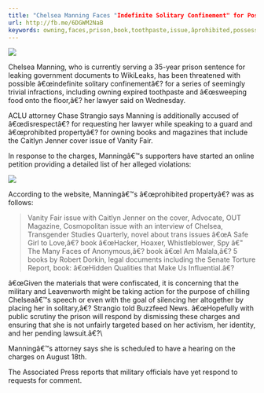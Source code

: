 ```yaml
---
title: "Chelsea Manning Faces "Indefinite Solitary Confinement" for Possession of Expired Toothpaste"
url: http://fb.me/6DGWM2NaB
keywords: owning,faces,prison,book,toothpaste,issue,âprohibited,possession,confinement,manning,indefinite,charges,military,strangio,solitary,propertyâ,expired,respond,chelsea
---
```

![](//images.gawker.com/1383116169176391572/original.png)

Chelsea Manning, who is currently serving a 35-year prison sentence for leaking government documents to WikiLeaks, has been threatened with possible â€œindefinite solitary confinementâ€? for a series of seemingly trivial infractions, including owning expired toothpaste and â€œsweeping food onto the floor,â€? [](http://www.buzzfeed.com/chrisgeidner/chelsea-manning-faces-solitary-confinement-under-new-charges?utm_term=.pyKw236J7L#.eoVa07118)her lawyer said on Wednesday.

ACLU attorney Chase Strangio says Manning is additionally accused of â€œdisrespectâ€? for requesting her lawyer while speaking to a guard and â€œprohibited propertyâ€? for owning books and magazines that include the Caitlyn Jenner cover issue of Vanity Fair.

In response to the charges, Manningâ€™s supporters [](https://www.freechelsea.com/)have started an online petition providing a detailed list of her alleged violations:

![](//images.gawker.com/1383116169290827668/c_scale,fl_progressive,q_80,w_800.png)

[](https://www.freechelsea.com/)According to the website, Manningâ€™s â€œprohibited propertyâ€? was as follows:

> Vanity Fair issue with Caitlyn Jenner on the cover, Advocate, OUT Magazine, Cosmopolitan issue with an interview of Chelsea, Transgender Studies Quarterly, novel about trans issues â€œA Safe Girl to Love,â€? book â€œHacker, Hoaxer, Whistleblower, Spy â€" The Many Faces of Anonymous,â€? book â€œI Am Malala,â€? 5 books by Robert Dorkin, legal documents including the Senate Torture Report, book: â€œHidden Qualities that Make Us Influential.â€?

â€œGiven the materials that were confiscated, it is concerning that the military and Leavenworth might be taking action for the purpose of chilling Chelseaâ€™s speech or even with the goal of silencing her altogether by placing her in solitary,â€? Strangio [](http://www.buzzfeed.com/chrisgeidner/chelsea-manning-faces-solitary-confinement-under-new-charges?utm_term=.pyKw236J7L#.eoVa07118)told Buzzfeed News. â€œHopefully with public scrutiny the prison will respond by dismissing these charges and ensuring that she is not unfairly targeted based on her activism, her identity, and her pending lawsuit.â€?\

Manningâ€™s attorney says she is scheduled to have a hearing on the charges on August 18th.

[](http://www.foxnews.com/us/2015/08/12/chelsea-manning-faces-possible-solitary-confinement-lawyer-says/)The Associated Press reports that military officials have yet respond to requests for comment.
